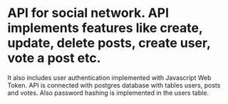 # API for social network. API implements features like create, update, delete posts, create user, vote a post etc. 
It also includes user authentication implemented with Javascript Web Token. API is connected with postgres database with tables users, posts and votes.
Also password hashing is implemented in the users table.
